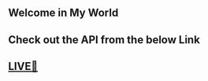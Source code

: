 ## Welcome in My World
## Check out the API from the below Link
## [LIVE🔴](https://pushpendra-products-api-production.up.railway.app/api/products)
